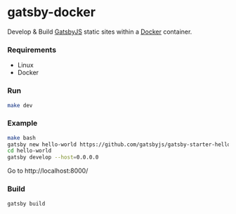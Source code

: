 # gatsby-docker
Develop &amp; Build [GatsbyJS](https://www.gatsbyjs.org/) static sites within a [Docker](https://www.docker.com/) container.

### Requirements

* Linux
* Docker

### Run

```sh
make dev
```

### Example

```sh
make bash
gatsby new hello-world https://github.com/gatsbyjs/gatsby-starter-hello-world
cd hello-world
gatsby develop --host=0.0.0.0
```

Go to http://localhost:8000/

### Build

```sh
gatsby build
```
